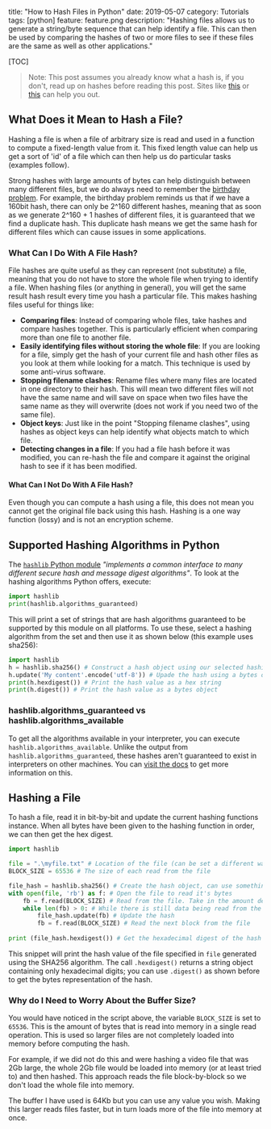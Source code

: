 title: "How to Hash Files in Python"
date: 2019-05-07
category: Tutorials
tags: [python]
feature: feature.png
description: "Hashing files allows us to generate a string/byte sequence that can help identify a file. This can then be used by comparing the hashes of two or more files to see if these files are the same as well as other applications."

[TOC]

> Note: This post assumes you already know what a hash is, if you don't, read up on hashes before reading this post. Sites like [this](https://cs.stackexchange.com/a/55472) or [this](https://stackoverflow.com/a/506035) can help you out. 

## What Does it Mean to Hash a File?
Hashing a file is when a file of arbitrary size is read and used in a function to compute a fixed-length value from it. This fixed length value can help us get a sort of 'id' of a file which can then help us do particular tasks (examples follow).

Strong hashes with large amounts of bytes can help distinguish between many different files, but we do always need to remember the [birthday problem](https://en.wikipedia.org/wiki/Birthday_problem). For example, the birthday problem reminds us that if we have a 160bit hash, there can only be 2^160 different hashes, meaning that as soon as we generate 2^160 + 1 hashes of different files, it is guaranteed that we find a duplicate hash. This duplicate hash means we get the same hash for different files which can cause issues in some applications.

### What Can I Do With A File Hash?
File hashes are quite useful as they can represent (not substitute) a file, meaning that you do not have to store the whole file when trying to identify a file. When hashing files (or anything in general), you will get the same result hash result every time you hash a particular file. This makes hashing files useful for things like:

 - **Comparing files**: Instead of comparing whole files, take hashes and compare hashes together. This is particularly efficient when comparing more than one file to another file.
 - **Easily identifying files without storing the whole file**: If you are looking for a file, simply get the hash of your current file and hash other files as you look at them while looking for a match. This technique is used by some anti-virus software.
 - **Stopping filename clashes**: Rename files where many files are located in one directory to their hash. This will mean two different files will not have the same name and will save on space when two files have the same name as they will overwrite (does not work if you need two of the same file).
 - **Object keys**: Just like in the point "Stopping filename clashes", using hashes as object keys can help identify what objects match to which file.
 - **Detecting changes in a file**: If you had a file hash before it was modified, you can re-hash the file and compare it against the original hash to see if it has been modified.

#### What Can I Not Do With A File Hash?
Even though you can compute a hash using a file, this does not mean you cannot get the original file back using this hash. Hashing is a one way function (lossy) and is not an encryption scheme.

## Supported Hashing Algorithms in Python
The [`hashlib` Python module](https://docs.python.org/3/library/hashlib.html) *"implements a common interface to many different secure hash and message digest algorithms"*. To look at the hashing algorithms Python offers, execute:

```python
import hashlib
print(hashlib.algorithms_guaranteed)
```

This will print a set of strings that are hash algorithms guaranteed to be supported by this module on all platforms. To use these, select a hashing algorithm from the set and then use it as shown below (this example uses sha256):

```python
import hashlib
h = hashlib.sha256() # Construct a hash object using our selected hashing algorithm
h.update('My content'.encode('utf-8')) # Upade the hash using a bytes object
print(h.hexdigest()) # Print the hash value as a hex string
print(h.digest()) # Print the hash value as a bytes object
```

### hashlib.algorithms_guaranteed vs hashlib.algorithms_available
To get all the algorithms available in your interpreter, you can execute `hashlib.algorithms_available`. Unlike the output from `hashlib.algorithms_guaranteed`, these hashes aren't guaranteed to exist in interpreters on other machines. You can [visit the docs](https://docs.python.org/3/library/hashlib.html#hashlib.algorithms_guaranteed) to get more information on this.

## Hashing a File
To hash a file, read it in bit-by-bit and update the current hashing functions instance. When all bytes have been given to the hashing function in order, we can then get the hex digest.

```python
import hashlib

file = ".\myfile.txt" # Location of the file (can be set a different way)
BLOCK_SIZE = 65536 # The size of each read from the file

file_hash = hashlib.sha256() # Create the hash object, can use something other than `.sha256()` if you wish
with open(file, 'rb') as f: # Open the file to read it's bytes
    fb = f.read(BLOCK_SIZE) # Read from the file. Take in the amount declared above
    while len(fb) > 0: # While there is still data being read from the file
        file_hash.update(fb) # Update the hash
        fb = f.read(BLOCK_SIZE) # Read the next block from the file
        
print (file_hash.hexdigest()) # Get the hexadecimal digest of the hash
```

This snippet will print the hash value of the file specified in `file` generated using the SHA256 algorithm. The call `.hexdigest()` returns a string object containing only hexadecimal digits; you can use `.digest()` as shown before to get the bytes representation of the hash.

### Why do I Need to Worry About the Buffer Size?
You would have noticed in the script above, the variable `BLOCK_SIZE` is set to `65536`. This is the amount of bytes that is read into memory in a single read operation. This is used so larger files are not completely loaded into memory before computing the hash. 

For example, if we did not do this and were hashing a video file that was 2Gb large, the whole 2Gb file would be loaded into memory (or at least tried to) and then hashed. This approach reads the file block-by-block so we don't load the whole file into memory.

The buffer I have used is 64Kb but you can use any value you wish. Making this larger reads files faster, but in turn loads more of the file into memory at once.

